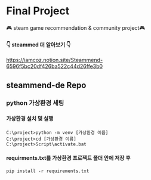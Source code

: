 # Final Project <steammend>
🎮 steam game recommendation & community project🎮
#### 👇 steammed 더 알아보기 👇
https://iamcoz.notion.site/Steammend-6596f5bc20df426ba522c44d26ffe3b0
## steammend-de Repo

### python 가상환경 세팅

#### 가상환경 설치 및 실행 
```
C:\project>python -m venv [가상환경 이름]
C:\project>cd [가상환경 이름]
C:\project>Script\activate.bat
```
#### requirments.txt를 가상환경 프로젝트 폴더 안에 저장 후
```
pip install -r requirements.txt
```

